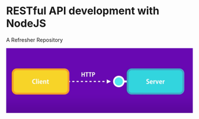 # RESTful API development with NodeJS

A Refresher Repository

![Client Server](client-server.png)

